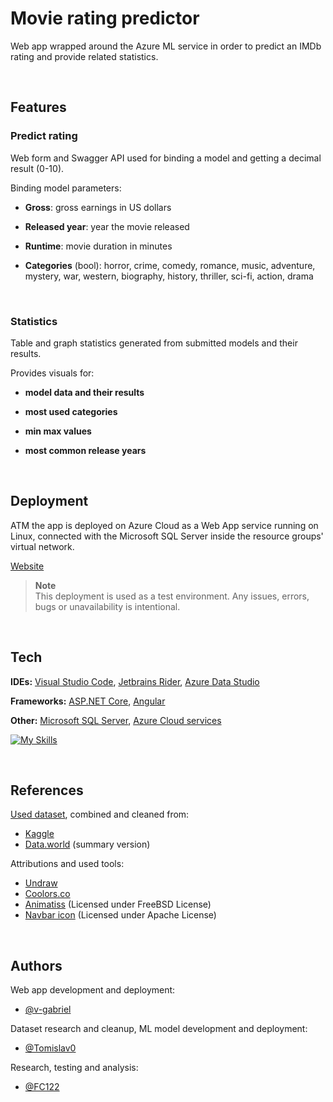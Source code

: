 # Movie rating predictor
Web app wrapped around the Azure ML service in order to predict an IMDb rating and provide related statistics. 

<br>

## Features

### Predict rating

Web form and Swagger API used for binding a model and getting a decimal result (0-10).

Binding model parameters:

- **Gross**: gross earnings in US dollars

- **Released year**: year the movie released

- **Runtime**: movie duration in minutes

- **Categories** (bool): horror, crime, comedy, romance, music, adventure, mystery, war, western, biography, history, thriller, sci-fi, action, drama


<br>

### Statistics

Table and graph statistics generated from submitted models and their results.

Provides visuals for:
- **model data and their results**

- **most used categories**

- **min max values**

- **most common release years**

<br>

## Deployment

ATM the app is deployed on Azure Cloud as a Web App service running on Linux, connected with the Microsoft SQL Server inside the resource groups' virtual network.

[Website](https://imdb-movie-rating-predictor.azurewebsites.net/)

> **__Note__** &nbsp; <br> This deployment is used as a test environment. Any issues, errors, bugs or unavailability is intentional.
  
<br>

## Tech

**IDEs:** [Visual Studio Code](https://code.visualstudio.com/), [Jetbrains Rider](https://www.jetbrains.com/rider/), [Azure Data Studio](https://learn.microsoft.com/en-us/sql/azure-data-studio/download-azure-data-studio?view=sql-server-ver16&tabs=redhat-install%2Credhat-uninstall)

**Frameworks:** [ASP.NET Core](https://learn.microsoft.com/en-us/aspnet/core/introduction-to-aspnet-core?view=aspnetcore-7.0), [Angular](https://angular.io/guide/what-is-angular)

**Other:** [Microsoft SQL Server](https://www.microsoft.com/en-us/sql-server/sql-server-downloads), [Azure Cloud services](https://portal.azure.com/#home) 

[![My Skills](https://skillicons.dev/icons?i=js,html,scss,typescript,dotnet,angular,azure)](https://skillicons.dev)

<br>

## References

[Used dataset](https://github.com/Tomislav0/datasets/blob/master/dataset_movies.csv), combined and cleaned from:

- [Kaggle](https://www.kaggle.com/datasets/harshitshankhdhar/imdb-dataset-of-top-1000-movies-and-tv-shows)
- [Data.world](https://data.world/promptcloud/imdb-data-from-2006-to-2016) (summary version)

Attributions and used tools:

- [Undraw](https://undraw.co/)
- [Coolors.co](https://coolors.co/)
- [Animatiss](https://xsgames.co/animatiss/) (Licensed under FreeBSD License)
- [Navbar icon](https://www.svgrepo.com/svg/431146/movie) (Licensed under Apache License)

<br>

## Authors

Web app development and deployment:
- [@v-gabriel](https://github.com/v-gabriel)

Dataset research and cleanup, ML model development and deployment:
- [@Tomislav0](https://github.com/Tomislav0)

Research, testing and analysis:
- [@FC122](https://github.com/FC122)
